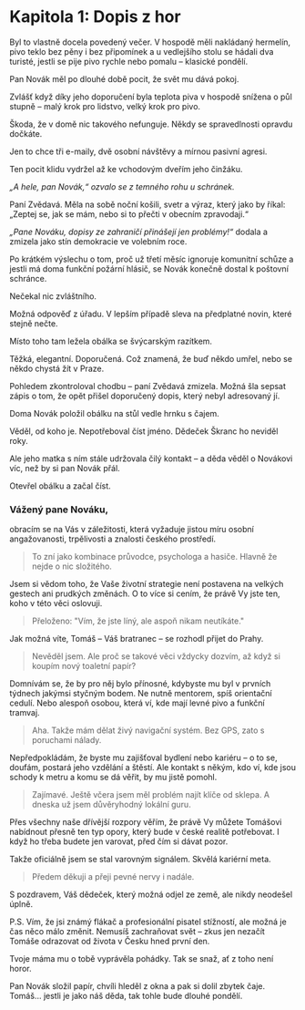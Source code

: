 # Kapitola 1: Dopis z hor

Byl to vlastně docela povedený večer. V hospodě měli nakládaný hermelín, pivo teklo bez pěny i bez připomínek a u vedlejšího stolu se hádali dva turisté, jestli se pije pivo rychle nebo pomalu – klasické pondělí. 
Pan Novák měl po dlouhé době pocit, že svět mu dává pokoj.
Zvlášť když díky jeho doporučení byla teplota piva v hospodě snížena o půl stupně – malý krok pro lidstvo, velký krok pro pivo. 
Škoda, že v domě nic takového nefunguje. Někdy se spravedlnosti opravdu dočkáte. 
Jen to chce tři e-maily, dvě osobní návštěvy a mírnou pasivní agresi.
Ten pocit klidu vydržel až ke vchodovým dveřím jeho činžáku.

*„A hele, pan Novák,“ ozvalo se z temného rohu u schránek.* 

Paní Zvědavá. Měla na sobě noční košili, svetr a výraz, který jako by říkal: „Zeptej se, jak se mám, nebo si to přečti v obecním zpravodaji.“
*„Pane Nováku, dopisy ze zahraničí přinášejí jen problémy!“* dodala a zmizela jako stín demokracie ve volebním roce.
Po krátkém výslechu o tom, proč už třetí měsíc ignoruje komunitní schůze a jestli má doma funkční požární hlásič, se Novák konečně dostal k poštovní schránce.
Nečekal nic zvláštního. 
Možná odpověď z úřadu. V lepším případě sleva na předplatné novin, které stejně nečte.
Místo toho tam ležela obálka se švýcarským razítkem. 
Těžká, elegantní. Doporučená. Což znamená, že buď někdo umřel, nebo se někdo chystá žít v Praze.
Pohledem zkontroloval chodbu – paní Zvědavá zmizela. Možná šla sepsat zápis o tom, že opět přišel doporučený dopis, který nebyl adresovaný jí.
Doma Novák položil obálku na stůl vedle hrnku s čajem. 
Věděl, od koho je. Nepotřeboval číst jméno. Dědeček Škranc ho neviděl roky. 
Ale jeho matka s ním stále udržovala čilý kontakt – a děda věděl o Novákovi víc, než by si pan Novák přál.
Otevřel obálku a začal číst.
### Vážený pane Nováku,

obracím se na Vás v záležitosti, která vyžaduje jistou míru osobní angažovanosti, trpělivosti a znalosti českého prostředí.
> To zní jako kombinace průvodce, psychologa a hasiče. Hlavně že nejde o nic složitého.

Jsem si vědom toho, že Vaše životní strategie není postavena na velkých gestech ani prudkých změnách. O to více si cením, že právě Vy jste ten, koho v této věci oslovuji.
> Přeloženo: "Vím, že jste líný, ale aspoň nikam neutíkáte."

Jak možná víte, Tomáš – Váš bratranec – se rozhodl přijet do Prahy.
> Nevěděl jsem. Ale proč se takové věci vždycky dozvím, až když si koupím nový toaletní papír?

Domnívám se, že by pro něj bylo přínosné, kdybyste mu byl v prvních týdnech jakýmsi styčným bodem. Ne nutně mentorem, spíš orientační cedulí. Nebo alespoň osobou, která ví, kde mají levné pivo a funkční tramvaj.
> Aha. Takže mám dělat živý navigační systém. Bez GPS, zato s poruchami nálady.

Nepředpokládám, že byste mu zajišťoval bydlení nebo kariéru – o to se, doufám, postará jeho vzdělání a štěstí. Ale kontakt s někým, kdo ví, kde jsou schody k metru a komu se dá věřit, by mu jistě pomohl.
> Zajímavé. Ještě včera jsem měl problém najít klíče od sklepa. A dneska už jsem důvěryhodný lokální guru.

Přes všechny naše dřívější rozpory věřím, že právě Vy můžete Tomášovi nabídnout přesně ten typ opory, který bude v české realitě potřebovat. I když ho třeba budete jen varovat, před čím si dávat pozor.
Takže oficiálně jsem se stal varovným signálem. Skvělá kariérní meta.
> Předem děkuji a přeji pevné nervy i nadále.

S pozdravem, Váš dědeček, který možná odjel ze země, ale nikdy neodešel úplně.
P.S. Vím, že jsi známý flákač a profesionální pisatel stížností, ale možná je čas něco málo změnit. Nemusíš zachraňovat svět – zkus jen nezačít Tomáše odrazovat od života v Česku hned první den.
Tvoje máma mu o tobě vyprávěla pohádky. Tak se snaž, ať z toho není horor.

Pan Novák složil papír, chvíli hleděl z okna a pak si dolil zbytek čaje. Tomáš... jestli je jako náš děda, tak tohle bude dlouhé pondělí.